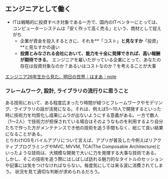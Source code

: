 ## エンジニアとして働く

* ITは戦略的に投資すべき対象である一方で、国内のITベンターにとっては、コンピューターシステムは「安く作って高く売る」という、商材として捉えがち
  * 企業が資金を投入するときに、それを**「コスト」**と見なすか**「投資」**と見なすかの違い
  * **投資とみなされる会社において、能力を十全に発揮できれば、高い報酬が期待できる**。
    エンジニアを雇いたがっている企業にとって、あなたの存在は投資対象なのか？あるいはコストなのか？を考えることが大事

[エンジニア26年生から見た、明日の世界｜はまあ｜note](https://note.com/motekawa/n/ne3f74b333241)

### フレームワーク, 設計, ライブラリの流行りに思うこと  

ある技術において、ある程度広まったり時間が経つとフレームワークやモデリング、ライブラリの話が活発になる。それは、例えば5〜10人で開発するといった時に技術力を均質化し成果にムラが出ないようにする意義がある。一方で数人（1〜2人）で技術力が担保されている場合はそのようなものを利用するより自分たちで作った方がメンテナンスでき他の技術を追う手間もなく、総じて良い結果になることがある。  
とりわけiOSモバイルアプリについて言えば、アプリが普及した今例えばリアクティブプログラミングやMVC, MVVM, TCA(The Composable Architecture)といったような技術は、大規模な開発で大いに力を発揮する大事な技術である。  
しかし、そこの技術を追う際にはしばしば訪れる魅力的なタイトルのセッションや記事には気をつけなければならない。毎度気にしては来る波に消費されてしまう。
状況を見て適切な判断が求められるだろう。